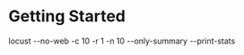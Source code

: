 Getting Started
==================================
locust --no-web -c 10 -r 1 -n 10 --only-summary --print-stats

